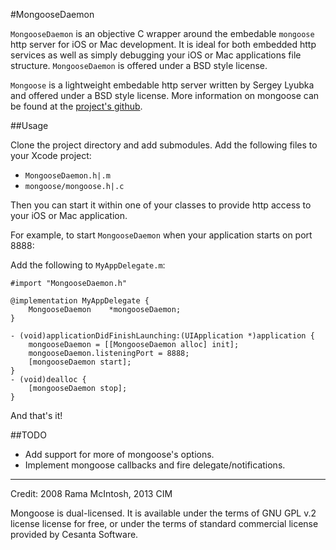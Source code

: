 #MongooseDaemon

`MongooseDaemon` is an objective C wrapper around
the embedable `mongoose` http server for iOS or Mac
development. It is ideal for both embedded http services
as well as simply debugging your iOS or Mac applications
file structure. `MongooseDaemon` is offered under a BSD
style license.

`Mongoose` is a lightweight embedable http server
written by Sergey Lyubka and offered under
a BSD style license. More information on
mongoose can be found at the [project's
github](https://github.com/valenok/mongoose).

##Usage

Clone the project directory and add submodules. Add the following files to your Xcode project:

- `MongooseDaemon.h|.m`
- `mongoose/mongoose.h|.c`

Then you can start it within one of your classes to
provide http access to your iOS or Mac application.

For example, to start `MongooseDaemon` when your application
starts on port 8888:

Add the following to `MyAppDelegate.m`:

    #import "MongooseDaemon.h"
    
    @implementation MyAppDelegate {
        MongooseDaemon    *mongooseDaemon;
    }
    
    - (void)applicationDidFinishLaunching:(UIApplication *)application {
        mongooseDaemon = [[MongooseDaemon alloc] init];
        mongooseDaemon.listeningPort = 8888;
        [mongooseDaemon start];
    }
    - (void)dealloc {
        [mongooseDaemon stop];
    }

And that's it!

##TODO

- Add support for more of mongoose's options.
- Implement mongoose callbacks and fire delegate/notifications.

---

Credit:
2008 Rama McIntosh, 
2013 CIM

Mongoose is dual-licensed. It is available under the terms of GNU GPL v.2 license license for free, or under the terms of standard commercial license provided by Cesanta Software.
